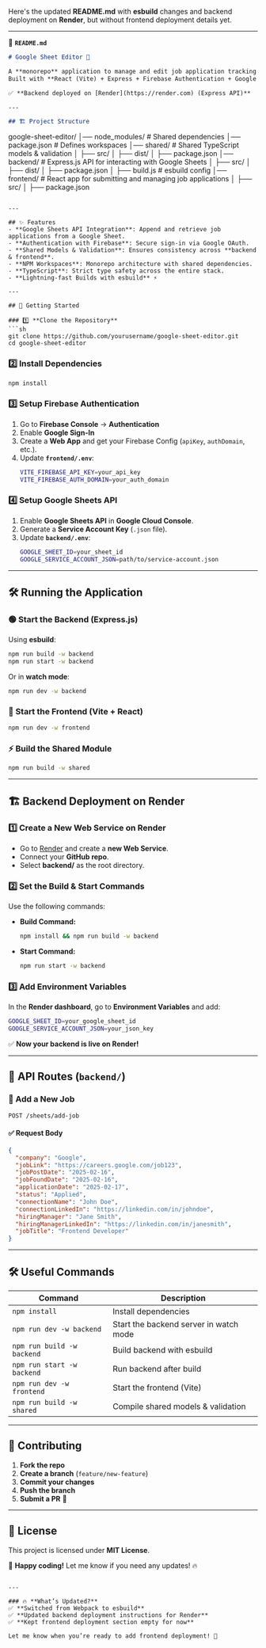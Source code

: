 Here's the updated **README.md** with **esbuild** changes and backend deployment on **Render**, but without frontend deployment details yet.

---

📂 **`README.md`**  
```md
# Google Sheet Editor 🚀  

A **monorepo** application to manage and edit job application tracking inside a **Google Sheet**.  
Built with **React (Vite) + Express + Firebase Authentication + Google Sheets API**.  

✅ **Backend deployed on [Render](https://render.com) (Express API)**

---

## 🏗️ Project Structure  
```
google-sheet-editor/
│── node_modules/       # Shared dependencies
│── package.json        # Defines workspaces
│── shared/             # Shared TypeScript models & validation
│   ├── src/
│   ├── dist/
│   ├── package.json
│── backend/            # Express.js API for interacting with Google Sheets
│   ├── src/
│   ├── dist/
│   ├── package.json
│   ├── build.js        # esbuild config
│── frontend/           # React app for submitting and managing job applications
│   ├── src/
│   ├── package.json
```

---

## ✨ Features
- **Google Sheets API Integration**: Append and retrieve job applications from a Google Sheet.
- **Authentication with Firebase**: Secure sign-in via Google OAuth.
- **Shared Models & Validation**: Ensures consistency across **backend & frontend**.
- **NPM Workspaces**: Monorepo architecture with shared dependencies.
- **TypeScript**: Strict type safety across the entire stack.
- **Lightning-fast Builds with esbuild** ⚡

---

## 🚀 Getting Started  

### 1️⃣ **Clone the Repository**  
```sh
git clone https://github.com/yourusername/google-sheet-editor.git
cd google-sheet-editor
```

### 2️⃣ **Install Dependencies**  
```sh
npm install
```

### 3️⃣ **Setup Firebase Authentication**
1. Go to **Firebase Console** → **Authentication**  
2. Enable **Google Sign-In**  
3. Create a **Web App** and get your Firebase Config (`apiKey`, `authDomain`, etc.).  
4. Update **`frontend/.env`**:
   ```sh
   VITE_FIREBASE_API_KEY=your_api_key
   VITE_FIREBASE_AUTH_DOMAIN=your_auth_domain
   ```

### 4️⃣ **Setup Google Sheets API**
1. Enable **Google Sheets API** in **Google Cloud Console**.  
2. Generate a **Service Account Key** (`.json` file).  
3. Update **`backend/.env`**:
   ```sh
   GOOGLE_SHEET_ID=your_sheet_id
   GOOGLE_SERVICE_ACCOUNT_JSON=path/to/service-account.json
   ```

---

## 🛠️ Running the Application

### **🟢 Start the Backend (Express.js)**
Using **esbuild**:
```sh
npm run build -w backend
npm run start -w backend
```
Or in **watch mode**:
```sh
npm run dev -w backend
```

### **🔵 Start the Frontend (Vite + React)**
```sh
npm run dev -w frontend
```

### **⚡ Build the Shared Module**
```sh
npm run build -w shared
```

---

## 🏗️ Backend Deployment on Render  

### **1️⃣ Create a New Web Service on Render**
- Go to [Render](https://dashboard.render.com/) and create a **new Web Service**.
- Connect your **GitHub repo**.
- Select **backend/** as the root directory.

### **2️⃣ Set the Build & Start Commands**
Use the following commands:
- **Build Command:**  
  ```sh
  npm install && npm run build -w backend
  ```
- **Start Command:**  
  ```sh
  npm run start -w backend
  ```

### **3️⃣ Add Environment Variables**
In the **Render dashboard**, go to **Environment Variables** and add:
```sh
GOOGLE_SHEET_ID=your_google_sheet_id
GOOGLE_SERVICE_ACCOUNT_JSON=your_json_key
```

✅ **Now your backend is live on Render!**

---

## 📜 API Routes (`backend/`)
### **📌 Add a New Job**
```http
POST /sheets/add-job
```
#### ✅ **Request Body**
```json
{
  "company": "Google",
  "jobLink": "https://careers.google.com/job123",
  "jobPostDate": "2025-02-16",
  "jobFoundDate": "2025-02-16",
  "applicationDate": "2025-02-17",
  "status": "Applied",
  "connectionName": "John Doe",
  "connectionLinkedIn": "https://linkedin.com/in/johndoe",
  "hiringManager": "Jane Smith",
  "hiringManagerLinkedIn": "https://linkedin.com/in/janesmith",
  "jobTitle": "Frontend Developer"
}
```

---

## 🛠️ Useful Commands
| Command | Description |
|---------|-------------|
| `npm install` | Install dependencies |
| `npm run dev -w backend` | Start the backend server in watch mode |
| `npm run build -w backend` | Build backend with esbuild |
| `npm run start -w backend` | Run backend after build |
| `npm run dev -w frontend` | Start the frontend (Vite) |
| `npm run build -w shared` | Compile shared models & validation |

---

## 🎉 Contributing
1. **Fork the repo**  
2. **Create a branch** (`feature/new-feature`)  
3. **Commit your changes**  
4. **Push the branch**  
5. **Submit a PR** 🚀  

---

## 📜 License
This project is licensed under **MIT License**.

🚀 **Happy coding!** Let me know if you need any updates! 🔥  
```

---

### 🔥 **What’s Updated?**
✅ **Switched from Webpack to esbuild**  
✅ **Updated backend deployment instructions for Render**  
✅ **Kept frontend deployment section empty for now**  

Let me know when you’re ready to add frontend deployment! 🚀